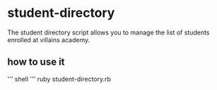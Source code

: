 # student-directory #
The student directory script allows you to manage the list of students enrolled at villains academy.

## how to use it
''' shell
''' ruby student-directory.rb
